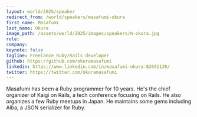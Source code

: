 ```yaml
---
layout: world/2025/speaker
redirect_from: /world/speakers/masafumi-okura
first_name: Masafumi
last_name: Okura
image_path: /assets/world/2025/images/speakers/m-okura.jpg
role:
company:
keynote: false
tagline: Freelance Ruby/Rails developer
github: https://github.com/okuramasafumi
linkedin: https://www.linkedin.com/in/masafumi-okura-82651128/
twitter: https://twitter.com/okuramasafumi
---
```


Masafumi has been a Ruby programmer for 10 years. He's the chief organizer of Kaigi on Rails, a tech conference focusing on Rails. He also organizes a few Ruby meetups in Japan. He maintains some gems including Alba, a JSON serializer for Ruby.
